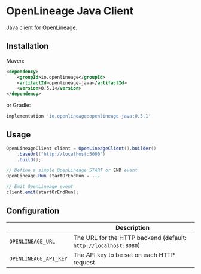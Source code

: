 # OpenLineage Java Client

Java client for [OpenLineage](https://openlineage.io).

## Installation

Maven:

```xml
<dependency>
    <groupId>io.openlineage</groupId>
    <artifactId>openlineage-java</artifactId>
    <version>0.5.1</version>
</dependency>
```

or Gradle:

```groovy
implementation 'io.openlineage:openlineage-java:0.5.1'
```

## Usage

```java
OpenLineageClient client = OpenLineageClient().builder()
    .baseUrl("http://localhost:5000")
    .build();

// Define a simple OpenLineage START or END event
OpenLineage.Run startOrEndRun = ...

// Emit OpenLineage event
client.emit(startOrEndRun);
```

## Configuration

|                       | **Description**                                                 |
|-----------------------|-----------------------------------------------------------------|
| `OPENLINEAGE_URL`     | The URL for the HTTP backend (default: `http://localhost:8080`) |
| `OPENLINEAGE_API_KEY` | The API key to be set on each HTTP request                      |
